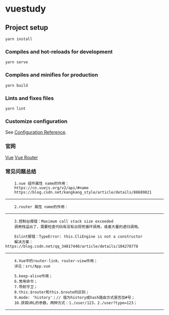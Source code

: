 # vuestudy

## Project setup
```
yarn install
```

### Compiles and hot-reloads for development
```
yarn serve
```

### Compiles and minifies for production
```
yarn build
```

### Lints and fixes files
```
yarn lint
```

### Customize configuration
See [Configuration Reference](https://cli.vuejs.org/config/).


### 官网

[Vue](https://cn.vuejs.org/v2/guide/)
[Vue Router](https://router.vuejs.org/zh/)


### 常见问题总结


```
    1.vue 组件属性 name的作用：
    https://cn.vuejs.org/v2/api/#name
    https://blog.csdn.net/kangkang_style/article/details/88689821
```

---

```
    2.router 属性 name的作用：
```

---

```
    3.控制台报错：Maximum call stack size exceeded
    调用栈溢出了，需要检查代码有没有出现死循环调用，或者大量的递归调用。
    
    Eslint报错：TypeError: this.CliEngine is not a constructor
    解决方案：https://blog.csdn.net/qq_34817440/article/details/104278778
```

---

```
    4.Vue中的router-link、router-view作用；
    详见：src/App.vue
    
    5.keep-alive作用；
    6.常用命令；
    7.导航守卫；
    8.this.$router和this.$route的区别；
    9.mode: 'history'；// 值为history或hash路由方式是否加#号；
    10.获取URL的参数，两种方式：1./user/123，2./user?type=123；
```

---